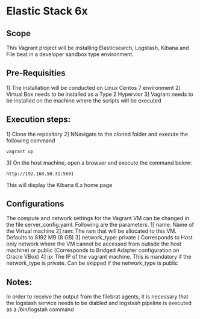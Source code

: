 Elastic Stack 6x
================

Scope
-----
This Vagrant project will be installing Elasticsearch, Logstash, Kibana and File beat in a developer sandbox type environment.

Pre-Requisities
---------------
1] The installation will be conducted on Linux Centos 7 environment
2] Virtual Box needs to be installed as a Type 2 Hypervior
3] Vagrant needs to be installed on the machine where the scripts will be executed

Execution steps:
----------------
1] Clone the repository
2] NNavigate to the cloned folder and execute the following command
```
vagrant up
```
3] On the host machine, open a browser and execute the command below:
```
http://192.168.50.31:5601
```
This will display the Kibana 6.x home page

Configurations
--------------
The compute and network settings for the Vagrant VM can be changed in the file server_config.yaml. Following are the parameters.
1] name: Name of the Virtual machine
2] ram: The ram that will be allocated to this VM. Defaults to 8192 MB (8 GB)
3] network_type: private ( Corresponds to Host only network where the VM cannot be accessed from outisde the host machine) or public (Corresponds to Bridged Adapter configuration on Oracle VBox)
4] ip: The IP of the vagrant machine. This is mandatory if the network_type is private. Can be skipped if the network_type is public

Notes:
-----
In order to receive the output from the filebrat agents, it is necessary that the logstash service needs to be diabled and logstash pipeline is executed as a /bin/logstah command
